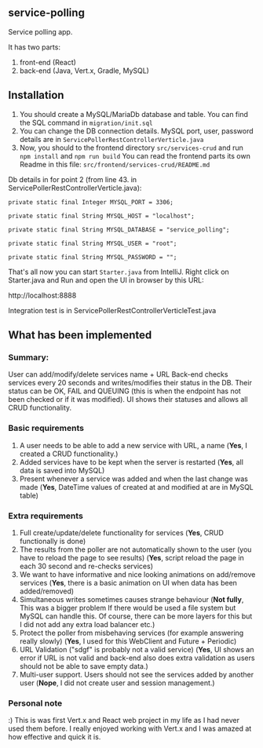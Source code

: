 ## service-polling 

Service polling app.

It has two parts: 

1. front-end (React)
1. back-end (Java, Vert.x, Gradle, MySQL)


## Installation

1. You should create a MySQL/MariaDb database and table. You can find the SQL command in `migration/init.sql`
1. You can change the DB connection details. MySQL port, user, password details are in `ServicePollerRestControllerVerticle.java`
1. Now, you should to the frontend directory `src/services-crud` and run `npm install` and `npm run build` You can read the frontend parts its own Readme in this file: `src/frontend/services-crud/README.md`

Db details in for point 2 (from line 43. in ServicePollerRestControllerVerticle.java):

    private static final Integer MYSQL_PORT = 3306;

    private static final String MYSQL_HOST = "localhost";

    private static final String MYSQL_DATABASE = "service_polling";

    private static final String MYSQL_USER = "root";

    private static final String MYSQL_PASSWORD = "";


That's all now you can start `Starter.java` from IntelliJ. Right click on Starter.java and Run and open the UI in browser by this URL:

http://localhost:8888

Integration test is in ServicePollerRestControllerVerticleTest.java

## What has been implemented

### Summary:

User can add/modify/delete services name + URL
Back-end checks services every 20 seconds and writes/modifies their status in the DB. Their status can be OK, FAIL and QUEUING (this is when the endpoint has not been checked or if it was modified).
UI shows their statuses and allows all CRUD functionality.

### Basic requirements

1. A user needs to be able to add a new service with URL, a name (**Yes**, I created a CRUD functionality.)
1. Added services have to be kept when the server is restarted (**Yes**, all data is saved into MySQL)
1. Present whenever a service was added and when the last change was
   made (**Yes**, DateTime values of created at and modified at are in MySQL table)

### Extra requirements

1. Full create/update/delete functionality for services (**Yes**, CRUD functionally is done)
1. The results from the poller are not automatically shown to the user
   (you have to reload the page to see results) (**Yes**, script reload the page in each 30 second and re-checks services)
1. We want to have informative and nice looking animations on
   add/remove services (**Yes**, there is a basic animation on UI when data has been added/removed)
1. Simultaneous writes sometimes causes strange behaviour (**Not fully**, This was a bigger problem If there would be used a file system but MySQL can handle this. Of course, there can be more layers for this but I did not add any extra load balancer etc.)
1. Protect the poller from misbehaving services (for example answering
   really slowly) (**Yes**, I used for this WebClient and Future + Periodic)
1. URL Validation ("sdgf" is probably not a valid service) (**Yes**, UI shows an error if URL is not valid and back-end also does extra validation as users should not be able to save empty data.)
1. Multi-user support. Users should not see the services added by
   another user (**Nope**, I did not create user and session management.)

### Personal note
:) This is was first Vert.x and React web project in my life as I had never used them before. I really enjoyed working with Vert.x and I was amazed at how effective and quick it is.
